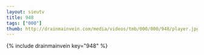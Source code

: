 ```yaml
--- 
layout: sieutv
title: 948
tags: ["000"]
thumb: http://drainmainvein.com/media/videos/tmb/000/000/948/player.jpg
---
```

{% include drainmainvein key="948" %} 
